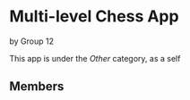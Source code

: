 # Multi-level Chess App
by Group 12

This app is under the *Other* category, as a self

## Members


